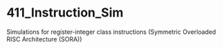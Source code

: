 # 411_Instruction_Sim
Simulations for register-integer class instructions
(Symmetric Overloaded RISC Architecture (SORA))
